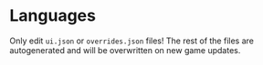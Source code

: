 # Languages

Only edit `ui.json` or `overrides.json` files! The rest of the files are autogenerated and will be overwritten on new game updates.
